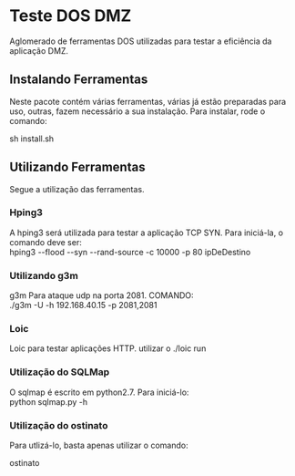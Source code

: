 <h1>Teste DOS DMZ</h1>
Aglomerado de ferramentas DOS utilizadas para testar a eficiência da aplicação DMZ.

<h2>Instalando Ferramentas</h2>
Neste pacote contém várias ferramentas, várias já estão preparadas para uso, outras, fazem necessário a sua instalação. Para instalar, rode o comando:
<br>

sh install.sh
<br>
<h2>Utilizando Ferramentas</h2>
Segue a utilização das ferramentas.

<h3>Hping3</h3>
A hping3 será utilizada para testar a aplicação TCP SYN. Para iniciá-la, o comando deve ser:
 <br>
 hping3 --flood --syn --rand-source -c 10000 -p 80 ipDeDestino
<br>
<h3>Utilizando g3m</h3>
g3m Para ataque udp na porta 2081. COMANDO:  
<br>
./g3m -U -h 192.168.40.15 -p 2081,2081

<h3>Loic</h3>
Loic para testar aplicações HTTP.
utilizar o ./loic run 

<h3>Utilização do SQLMap</h3>
O sqlmap é escrito em python2.7. Para iniciá-lo:
<br>
python sqlmap.py -h
<h3>Utilização do ostinato</h3>
Para utlizá-lo, basta apenas utilizar o comando:

ostinato

